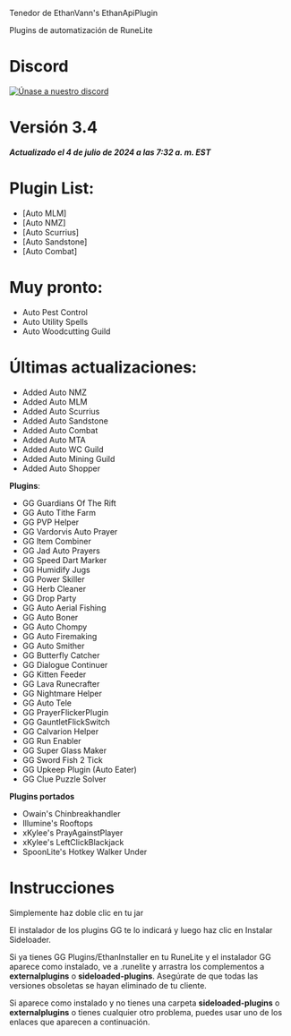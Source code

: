 Tenedor de EthanVann's EthanApiPlugin

Plugins de automatización de RuneLite

# Discord

[![Únase a nuestro discord](https://img.shields.io/discord/1124614852187533322?style=flat-square&logo=discord&logoColor=white&label=Join%20our%20Server&color=7289DA)](https://discord.gg/zp9P6QqytU)



# Versión 3.4
***Actualizado el 4 de julio de 2024 a las 7:32 a. m. EST***

# Plugin List:
- [Auto MLM]
- [Auto NMZ]
- [Auto Scurrius]
- [Auto Sandstone]
- [Auto Combat]


# Muy pronto:
- Auto Pest Control
- Auto Utility Spells
- Auto Woodcutting Guild

# Últimas actualizaciones:
- Added Auto NMZ
- Added Auto MLM
- Added Auto Scurrius
- Added Auto Sandstone
- Added Auto Combat
- Added Auto MTA
- Added Auto WC Guild
- Added Auto Mining Guild
- Added Auto Shopper

**Plugins**:
- GG Guardians Of The Rift
- GG Auto Tithe Farm
- GG PVP Helper
- GG Vardorvis Auto Prayer
- GG Item Combiner
- GG Jad Auto Prayers
- GG Speed Dart Marker
- GG Humidify Jugs
- GG Power Skiller
- GG Herb Cleaner
- GG Drop Party
- GG Auto Aerial Fishing
- GG Auto Boner
- GG Auto Chompy
- GG Auto Firemaking
- GG Auto Smither
- GG Butterfly Catcher
- GG Dialogue Continuer
- GG Kitten Feeder
- GG Lava Runecrafter
- GG Nightmare Helper
- GG Auto Tele
- GG PrayerFlickerPlugin
- GG GauntletFlickSwitch
- GG Calvarion Helper
- GG Run Enabler
- GG Super Glass Maker
- GG Sword Fish 2 Tick
- GG Upkeep Plugin (Auto Eater)
- GG Clue Puzzle Solver

**Plugins portados**
- Owain's Chinbreakhandler
- Illumine's Rooftops
- xKylee's PrayAgainstPlayer
- xKylee's LeftClickBlackjack
- SpoonLite's Hotkey Walker Under

# Instrucciones
Simplemente haz doble clic en tu jar

El instalador de los plugins GG te lo indicará y luego haz clic en Instalar Sideloader.

Si ya tienes GG Plugins/EthanInstaller en tu RuneLite y el instalador GG aparece como instalado, ve a .runelite y arrastra los complementos a **externalplugins** o **sideloaded-plugins**. Asegúrate de que todas las versiones obsoletas se hayan eliminado de tu cliente.

Si aparece como instalado y no tienes una carpeta **sideloaded-plugins** o **externalplugins** o tienes cualquier otro problema, puedes usar uno de los enlaces que aparecen a continuación.
